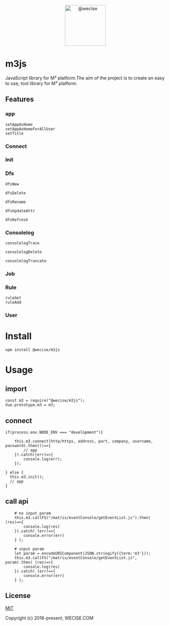<p align="center">
<img class="avatar avatar-user" height="128" width="128" alt="@wecise" src="https://avatars.githubusercontent.com/u/58409973?s=88&amp;u=ca03bd3f6931f823130d74c02ee2ec372fb8b35a&amp;v=4">
</p>

# m3js
JavaScript library for M³ platform.The aim of the project is to create an easy to use, tool library for  M³ platform.

## Features
### app

    setAppAsHome
    setAppAsHomeForAllUser
    setTitle


### Connect
### Init
### Dfs
    
    dfsNew

    dfsDelete

    dfsRename
  
    dfsUpdateAttr

    dfsRefresh

### Consolelog
    
    consolelogTrace
    
    consolelogDelete
    
    consolelogTruncate
    
### Job
### Rule
    ruleGet
    ruleAdd
### User


# Install
```
npm install @wecise/m3js
```

# Usage

## import
```
const m3 = require("@wecise/m3js");
Vue.prototype.m3 = m3;
```

## connect
```
if(process.env.NODE_ENV === "development"){

    this.m3.connect(http/https, address, port, company, username, password).then(()=>{
        // app
    }).catch((err)=>{
        console.log(err);
    });
  
} else {
  this.m3.init();
  // app
}
```
## call api
```
    # no input param
    this.m3.callFS("/matrix/eventConsole/getEventList.js").then( (res)=>{
        console.log(res)
    }).catch( (err)=>{
        console.error(err)
    } );

    # input param
    let param = encodeURIComponent(JSON.stringify({term:'m3'}));
    this.m3.callFS("/matrix/eventConsole/getEventList.js", param).then( (res)=>{
        console.log(res)
    }).catch( (err)=>{
        console.error(err)
    } );
```

## License

[MIT](https://opensource.org/licenses/MIT)

Copyright (c) 2016-present, WECISE.COM